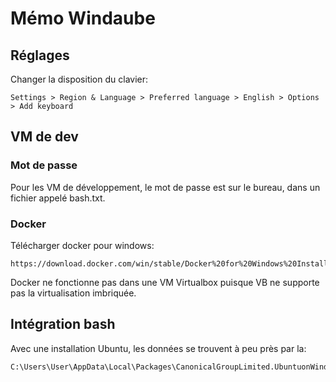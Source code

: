 # Mémo Windaube


## Réglages

Changer la disposition du clavier:

    Settings > Region & Language > Preferred language > English > Options > Add keyboard


## VM de dev

### Mot de passe

Pour les VM de développement, le mot de passe est sur le bureau, dans un fichier appelé bash.txt.


### Docker 

Télécharger docker pour windows:

    https://download.docker.com/win/stable/Docker%20for%20Windows%20Installer.exe

Docker ne fonctionne pas dans une VM Virtualbox puisque VB ne supporte pas la virtualisation imbriquée.


## Intégration bash

Avec une installation Ubuntu, les données se trouvent à peu près par la:

	C:\Users\User\AppData\Local\Packages\CanonicalGroupLimited.UbuntuonWindows_79rhkp1fndgsc\LocalState\rootfs


